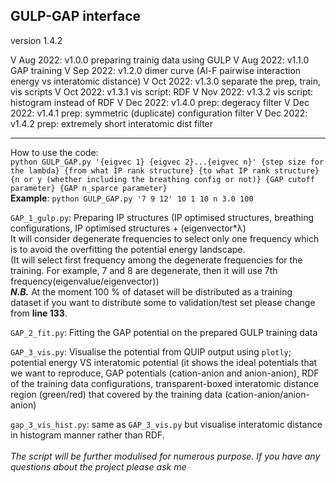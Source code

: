 ## GULP-GAP interface 
version 1.4.2

V Aug 2022: v1.0.0 preparing trainig data using GULP
V Aug 2022: v1.1.0 GAP training
V Sep 2022: v1.2.0 dimer curve (Al-F pairwise interaction energy vs interatomic distance)
V Oct 2022: v1.3.0 separate the prep, train, vis scripts
V Oct 2022: v1.3.1 vis script: RDF
V Nov 2022: v1.3.2 vis script: histogram instead of RDF
V Dec 2022: v1.4.0 prep: degeracy filter
V Dec 2022: v1.4.1 prep: symmetric (duplicate) configuration filter
V Dec 2022: v1.4.2 prep: extremely short interatomic dist filter

* * *
How to use the code: <br>
```python GULP_GAP.py '{eigvec 1} {eigvec 2}...{eigvec n}' {step size for the lambda} {from what IP rank structure} {to what IP rank structure} {n or y (whether including the breathing config or not)} {GAP cutoff parameter} {GAP n_sparce parameter}```
<br>
**Example**: ```python GULP_GAP.py '7 9 12' 10 1 10 n 3.0 100```

```GAP_1_gulp.py```: Preparing IP structures (IP optimised structures, breathing configurations, IP optimised structures + (eigenvector*λ) <br>
It will consider degenerate frequencies to select only one frequency which is to avoid the overfitting the potential energy landscape. <br>
(It will select first frequency among the degenerate frequencies for the training. For example, 7 and 8 are degenerate, then it will use 7th frequency(eigenvalue/eigenvector))
<br>
***N.B.*** At the moment 100 % of dataset will be distributed as a training dataset if you want to distribute some to validation/test set please change from **line 133**.

```GAP_2_fit.py```: Fitting the GAP potential on the prepared GULP training data

```GAP_3_vis.py```: Visualise the potential from QUIP output using ```plotly```; potential energy VS interatomic potential
(it shows the ideal potentials that we want to reproduce, GAP potentials (cation-anion and anion-anion), RDF of the training data configurations, transparent-boxed interatomic distance region (green/red) that covered by the training data (cation-anion/anion-anion) 

```gap_3_vis_hist.py```: same as ```GAP_3_vis.py``` but visualise interatomic distance in histogram manner rather than RDF.
<br>
<br>
*The script will be further modulised for numerous purpose. If you have any questions about the project please ask me*
